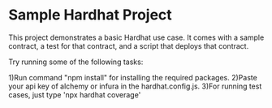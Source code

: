 # Sample Hardhat Project

This project demonstrates a basic Hardhat use case. It comes with a sample contract, a test for that contract, and a script that deploys that contract.

Try running some of the following tasks:

1)Run command "npm install" for installing the required packages.
2)Paste your api key of alchemy or infura in the hardhat.config.js.
3)For running test cases, just type 'npx hardhat coverage'

